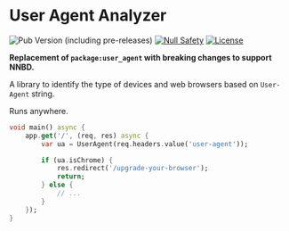 # User Agent Analyzer

![Pub Version (including pre-releases)](https://img.shields.io/pub/v/user_agent_analyzer?include_prereleases)
[![Null Safety](https://img.shields.io/badge/null-safety-brightgreen)](https://dart.dev/null-safety)
[![License](https://img.shields.io/github/license/dart-backend/belatuk-common-utilities)](https://github.com/dart-backend/belatuk-common-utilities/blob/main/packages/user_agent/LICENSE)

**Replacement of `package:user_agent` with breaking changes to support NNBD.**

A library to identify the type of devices and web browsers based on `User-Agent` string.

Runs anywhere.

```dart
void main() async {
    app.get('/', (req, res) async {
        var ua = UserAgent(req.headers.value('user-agent'));

        if (ua.isChrome) {
            res.redirect('/upgrade-your-browser');
            return;
        } else {
            // ...
        }
    });
}
```
